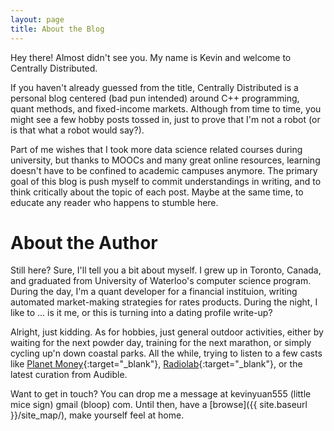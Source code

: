 ```yaml
---
layout: page
title: About the Blog
---
```

Hey there! Almost didn't see you. My name is Kevin and welcome to Centrally Distributed.

If you haven't already guessed from the title, Centrally Distributed is a personal blog centered (bad pun intended) around C++ programming, quant methods, and fixed-income markets. Although from time to time, you might see a few hobby posts tossed in, just to prove that I'm not a robot (or is that what a robot would say?).

Part of me wishes that I took more data science related courses during university, but thanks to MOOCs and many great online resources, learning doesn't have to be confined to academic campuses anymore. The primary goal of this blog is push myself to commit understandings in writing, and to think critically about the topic of each post. Maybe at the same time, to educate any reader who happens to stumble here.

# About the Author

Still here? Sure, I'll tell you a bit about myself. I grew up in Toronto, Canada, and graduated from University of Waterloo's computer science program. During the day, I'm a quant developer for a financial instituion, writing automated market-making strategies for rates products. During the night, I like to ...  is it me, or this is turning into a dating profile write-up?

Alright, just kidding. As for hobbies, just general outdoor activities, either by waiting for the next powder day, training for the next marathon, or simply cycling up'n down coastal parks. All the while, trying to listen to a few casts like [Planet Money](http://www.npr.org/sections/money){:target="_blank"}, [Radiolab](http://www.radiolab.org){:target="_blank"}, or the latest curation from Audible.

Want to get in touch? You can drop me a message at kevinyuan555 (little mice sign) gmail (bloop) com. Until then, have a [browse]({{ site.baseurl }}/site_map/), make yourself feel at home.
